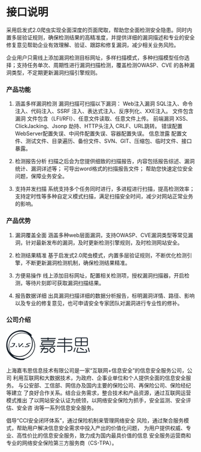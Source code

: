 # 接口说明
采用启发式2.0爬虫实现全面深度的页面爬取，帮助您全面检测安全隐患。同时内置多层验证规则，确保检测结果的高精准度，并提供详细的漏洞描述和专业的安全修复意见帮助企业有效理解、验证、跟踪和修复漏洞，减少相关业务风险。

企业用户只需线上添加漏洞检测目标网址，多样扫描模式，多种扫描模型任你选择；支持任务单次、周期性进行漏洞扫描检测，覆盖检测OWASP、CVE 的各种漏洞类型，不定期更新漏洞扫描引擎规则。

### 产品功能
1. 涵盖多样漏洞检测
漏洞扫描可扫描以下漏洞：
Web注入漏洞	SQL注入、命令注入、代码注入、SSRF 注入、表达式注入、反序列化、XXE注入。
文件包含漏洞	文件包含（LFI/RFI）、任意文件读取、任意文件上传。
前端漏洞	XSS、ClickJacking、Jsonp 劫持、HTTP头注入 CRLF、URL跳转。
错误配置	WebServer配置失误、中间件配置失误、容器配置失误。
信息泄露	配置文件、测试文件、目录遍历、备份文件、SVN、GIT、压缩包、临时文件、接口暴露。

2. 检测报告分析
扫描之后会为您提供细致的扫描报告，内容包括报告综述、漏洞统计、漏洞详述等；
可导出word格式的扫描报告文件；
帮助您快速定位安全问题，保障业务安全。

3. 支持并发扫描
系统支持多个任务同时进行，多进程进行扫描，提高检测效率；
支持定时性等多种自定义模式扫描，满足扫描安全时间，减少对网站正常业务的影响。

### 产品优势
1. 漏洞覆盖全面
涵盖多种web层面漏洞，支持OWASP、CVE漏洞类型等常见漏洞，针对最新发布的漏洞，及时更新检测引擎规则，及时检测网站安全。

2. 检测结果精准
基于启发式2.0爬虫模式，内置多层验证规则，不断优化检测引擎，不断更新漏洞检测机制，确保检测结果精准。

3. 方便易操作
线上添加目标网址，配置相关检测项，授权漏洞扫描器，开启检测，等待片刻即可获取漏洞扫描结果。

4. 报告数据详细
出具漏洞扫描详细的数据分析报告，标明漏洞详情、路径、影响以及专业的修复意见，也可申请安全专家团队对漏洞进行专业性的修补。

### 公司介绍
![](/images/15966133881352.jpg)

上海嘉韦思信息技术有限公司是一家“互联网+信息安全”的信息安全服务公司，公司
利用互联网和大数据技术，为政府、企事业单位和个人提供全面的信息安全服务。
与公安部、工信部、网信办及国内主要的保险公司、再保险公司、保险经纪等建立
了良好合作关系。结合业务需求，整合技术和产品资源，通过互联网运营模式推出
了以网站安全认证为统领，以网络安全保险为抓手，安全监测、安全评估、安全咨
询等一系列信息安全服务。

倡导“CCI安全闭环体系”，通过保险机制来管理网络安全
风险，通过聚合服务模式，帮助用户解决信息安全需求中投入产出的价值化问题，
为用户提供权威、专业、高性价比的信息安全服务，致力成为国内最具价值的信息
安全服务运营商和专业的网络安全保险第三方服务商（CS-TPA）。

